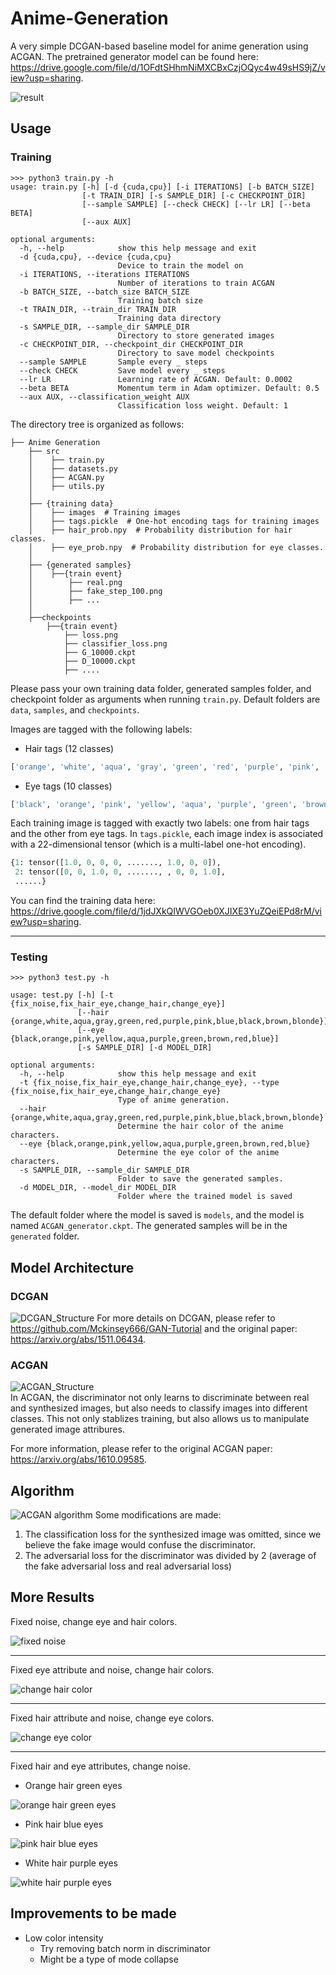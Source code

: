 # Anime-Generation
A very simple DCGAN-based baseline model for anime generation using ACGAN. The pretrained generator model can be found here: https://drive.google.com/file/d/1OFdtSHhmNiMXCBxCzjOQyc4w49sHS9jZ/view?usp=sharing. 

![result](./results/result.png)
## Usage
### Training 
```
>>> python3 train.py -h
usage: train.py [-h] [-d {cuda,cpu}] [-i ITERATIONS] [-b BATCH_SIZE]
                [-t TRAIN_DIR] [-s SAMPLE_DIR] [-c CHECKPOINT_DIR]
                [--sample SAMPLE] [--check CHECK] [--lr LR] [--beta BETA]
                [--aux AUX]

optional arguments:
  -h, --help            show this help message and exit
  -d {cuda,cpu}, --device {cuda,cpu}
                        Device to train the model on
  -i ITERATIONS, --iterations ITERATIONS
                        Number of iterations to train ACGAN
  -b BATCH_SIZE, --batch_size BATCH_SIZE
                        Training batch size
  -t TRAIN_DIR, --train_dir TRAIN_DIR
                        Training data directory
  -s SAMPLE_DIR, --sample_dir SAMPLE_DIR
                        Directory to store generated images
  -c CHECKPOINT_DIR, --checkpoint_dir CHECKPOINT_DIR
                        Directory to save model checkpoints
  --sample SAMPLE       Sample every _ steps
  --check CHECK         Save model every _ steps
  --lr LR               Learning rate of ACGAN. Default: 0.0002
  --beta BETA           Momentum term in Adam optimizer. Default: 0.5
  --aux AUX, --classification_weight AUX
                        Classification loss weight. Default: 1
```

The directory tree is organized as follows:
```
├── Anime Generation
    ├── src
    │    ├── train.py
    │    ├── datasets.py
    │    ├── ACGAN.py
    │    ├── utils.py
    │
    ├── {training data}
    │    ├── images  # Training images
    │    ├── tags.pickle  # One-hot encoding tags for training images
    │    ├── hair_prob.npy  # Probability distribution for hair classes.
    │    ├── eye_prob.npy  # Probability distribution for eye classes.
    │
    ├── {generated samples}
    │    ├──{train event}
    │        ├── real.png
    │        ├── fake_step_100.png
    │        ├── ...
    │        
    ├──checkpoints
        ├──{train event}
            ├── loss.png
            ├── classifier_loss.png
            ├── G_10000.ckpt
            ├── D_10000.ckpt
            ├── ....
```

Please pass your own training data folder, generated samples folder, and checkpoint folder as arguments when running `train.py`. Default folders are `data`, `samples`, and `checkpoints`.  
  
Images are tagged with the following labels:  
- Hair tags (12 classes)
```python
['orange', 'white', 'aqua', 'gray', 'green', 'red', 'purple', 'pink', 'blue', 'black', 'brown', 'blonde']
```
- Eye tags (10 classes)
```python
['black', 'orange', 'pink', 'yellow', 'aqua', 'purple', 'green', 'brown', 'red', 'blue']
```
Each training image is tagged with exactly two labels: one from hair tags and the other from eye tags. In `tags.pickle`, each image index is associated with a 22-dimensional tensor (which is a multi-label one-hot encoding). 

```python
{1: tensor([1.0, 0, 0, 0, ......., 1.0, 0, 0]),
 2: tensor([0, 0, 1.0, 0, ......., , 0, 0, 1.0],
 ......}
```
You can find the training data here: https://drive.google.com/file/d/1jdJXkQIWVGOeb0XJIXE3YuZQeiEPd8rM/view?usp=sharing.
***
### Testing
```
>>> python3 test.py -h

usage: test.py [-h] [-t {fix_noise,fix_hair_eye,change_hair,change_eye}]
               [--hair {orange,white,aqua,gray,green,red,purple,pink,blue,black,brown,blonde}]
               [--eye {black,orange,pink,yellow,aqua,purple,green,brown,red,blue}]
               [-s SAMPLE_DIR] [-d MODEL_DIR]

optional arguments:
  -h, --help            show this help message and exit
  -t {fix_noise,fix_hair_eye,change_hair,change_eye}, --type {fix_noise,fix_hair_eye,change_hair,change_eye}
                        Type of anime generation.
  --hair {orange,white,aqua,gray,green,red,purple,pink,blue,black,brown,blonde}
                        Determine the hair color of the anime characters.
  --eye {black,orange,pink,yellow,aqua,purple,green,brown,red,blue}
                        Determine the eye color of the anime characters.
  -s SAMPLE_DIR, --sample_dir SAMPLE_DIR
                        Folder to save the generated samples.
  -d MODEL_DIR, --model_dir MODEL_DIR
                        Folder where the trained model is saved
```
The default folder where the model is saved is `models`, and the model is named `ACGAN_generator.ckpt`. The generated samples will be in the `generated` folder.
## Model Architecture
### DCGAN 

![DCGAN_Structure](./img_src/DCGAN.png)
For more details on DCGAN, please refer to https://github.com/Mckinsey666/GAN-Tutorial and the original paper: https://arxiv.org/abs/1511.06434.
### ACGAN 

![ACGAN_Structure](./img_src/ACGAN.png)  
In ACGAN, the discriminator not only learns to discriminate between real and synthesized images, but also needs to classify images into different classes. This not only stablizes training, but also allows us to manipulate generated image attribures.  

For more information, please refer to the original ACGAN paper: https://arxiv.org/abs/1610.09585.
## Algorithm
![ACGAN algorithm](./img_src/algo.png)
Some modifications are made:
1. The classification loss for the synthesized image was omitted, since we believe the fake image would confuse the discriminator.
2. The adversarial loss for the discriminator was divided by 2 (average of the fake adversarial loss and real adversarial loss)
## More Results
Fixed noise, change eye and hair colors.

![fixed noise](./results/fix_noise.png)
***
Fixed eye attribute and noise, change hair colors.

![change hair color](./results/change_hair_color.png)
***
Fixed hair attribute and noise, change eye colors.

![change eye color](./results/change_eye_color.png)
***
Fixed hair and eye attributes, change noise.

- Orange hair green eyes

![orange hair green eyes](./results/orange_hair_green_eyes.png)

- Pink hair blue eyes

![pink hair blue eyes](./results/pink_hair_blue_eyes.png)

- White hair purple eyes

![white hair purple eyes](./results/white_hair_purple_eyes.png)

## Improvements to be made
- Low color intensity
    - Try removing batch norm in discriminator
    - Might be a type of mode collapse


